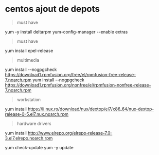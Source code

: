 # centos ajout de depots

> must have

yum -y install deltarpm
yum-config-manager --enable extras

> must have

yum install epel-release

> multimedia

yum install --nogpgcheck https://download1.rpmfusion.org/free/el/rpmfusion-free-release-7.noarch.rpm
yum install --nogpgcheck https://download1.rpmfusion.org/nonfree/el/rpmfusion-nonfree-release-7.noarch.rpm

> workstation

yum install https://li.nux.ro/download/nux/dextop/el7/x86_64/nux-dextop-release-0-5.el7.nux.noarch.rpm

> hardware drivers

yum install http://www.elrepo.org/elrepo-release-7.0-3.el7.elrepo.noarch.rpm

yum check-update
yum -y update
